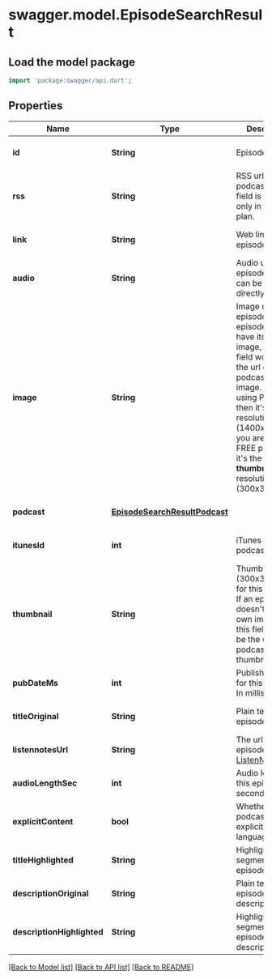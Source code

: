 # swagger.model.EpisodeSearchResult

## Load the model package
```dart
import 'package:swagger/api.dart';
```

## Properties
Name | Type | Description | Notes
------------ | ------------- | ------------- | -------------
**id** | **String** | Episode id. | [optional] [default to null]
**rss** | **String** | RSS url of this podcast. This field is available only in the PRO plan. | [optional] [default to null]
**link** | **String** | Web link of this episode. | [optional] [default to null]
**audio** | **String** | Audio url of this episode, which can be played directly. | [optional] [default to null]
**image** | **String** | Image url for this episode. If an episode doesn&#x27;t have its own image, then this field would be the url of the podcast artwork image. If you are using PRO plan, then it&#x27;s a high resolution image (1400x1400). If you are using FREE plan, then it&#x27;s the same as **thumbnail**, low resolution image (300x300).  | [optional] [default to null]
**podcast** | [**EpisodeSearchResultPodcast**](EpisodeSearchResultPodcast.md) |  | [optional] [default to null]
**itunesId** | **int** | iTunes id for this podcast. | [optional] [default to null]
**thumbnail** | **String** | Thumbnail image (300x300) url for this episode. If an episode doesn&#x27;t have its own image, then this field would be the url of the podcast artwork thumbnail image.  | [optional] [default to null]
**pubDateMs** | **int** | Published date for this episode. In millisecond. | [optional] [default to null]
**titleOriginal** | **String** | Plain text of this episode&#x27; title | [optional] [default to null]
**listennotesUrl** | **String** | The url of this episode on [ListenNotes.com](https://www.ListenNotes.com). | [optional] [default to null]
**audioLengthSec** | **int** | Audio length of this episode. In seconds. | [optional] [default to null]
**explicitContent** | **bool** | Whether this podcast contains explicit language. | [optional] [default to null]
**titleHighlighted** | **String** | Highlighted segment of this episode&#x27;s title | [optional] [default to null]
**descriptionOriginal** | **String** | Plain text of this episode&#x27;s description | [optional] [default to null]
**descriptionHighlighted** | **String** | Highlighted segment of this episode&#x27;s description | [optional] [default to null]

[[Back to Model list]](../README.md#documentation-for-models) [[Back to API list]](../README.md#documentation-for-api-endpoints) [[Back to README]](../README.md)

